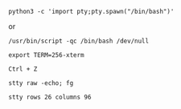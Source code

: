 ~~~
python3 -c 'import pty;pty.spawn("/bin/bash")'
~~~

or

~~~
/usr/bin/script -qc /bin/bash /dev/null
~~~



~~~
export TERM=256-xterm
~~~

~~~
Ctrl + Z
~~~

~~~
stty raw -echo; fg
~~~

~~~
stty rows 26 columns 96
~~~
